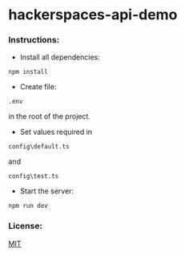 # hackerspaces-api-demo  

### Instructions:
- Install all dependencies:    
```
npm install
```            
    
- Create file:
```
.env
```   
in the root of the project.   
    
- Set values required in 
```
config\default.ts
``` 
and 
```
config\test.ts
```           
   
- Start the server: 
```
npm run dev
```          
          
### License:     
[MIT](/LICENSE)
